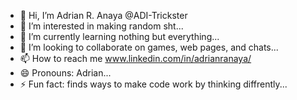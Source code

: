 - 👋 Hi, I’m Adrian R. Anaya  @ADI-Trickster
- 👀 I’m interested in making random sht...
- 🌱 I’m currently learning nothing but everything...
- 💞️ I’m looking to collaborate on games, web pages, and chats...
- 📫 How to reach me www.linkedin.com/in/adrianranaya/
- 😄 Pronouns: Adrian...
- ⚡ Fun fact: finds ways to make code work by thinking diffrently...

<!---
ADI-Trickster/ADI-Trickster is a ✨ special ✨ repository because its `README.md` (this file) appears on your GitHub profile.
You can click the Preview link to take a look at your changes.
--->
